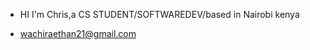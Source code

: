 - HI I'm Chris,a CS STUDENT/SOFTWAREDEV/based in Nairobi kenya


- wachiraethan21@gmail.com

<!---
wachira-eth/wachira-eth is a ✨ special ✨ repository because its `README.md` (this file) appears on your GitHub profile.
You can click the Preview link to take a look at your changes.
--->
